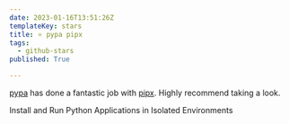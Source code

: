 ```yaml
---
date: 2023-01-16T13:51:26Z
templateKey: stars
title: ⭐ pypa pipx
tags:
  - github-stars
published: True

---
```


[pypa](https://github.com/pypa) has done a fantastic job with [pipx](https://github.com/pypa/pipx). Highly recommend taking a look.

Install and Run Python Applications in Isolated Environments
